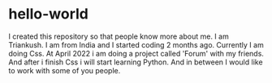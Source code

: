 # hello-world
I created this repository so that people know more about me.
I am Triankush.
I am from India and I started coding 2 months ago.
Currently I am doing Css.
At April 2022 i am doing a project called 'Forum' with my friends.
And after i finish Css i will start learning Python.
And in between I would like to work with some of you people.

